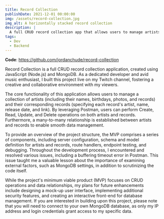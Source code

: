 ```yaml
---
title: Record Collection
publishDate: 2021-12-01 00:00:00
img: /assets/record-collection.jpg
img_alt: A horizontally stacked record collection
description: |
  A full CRUD record collection app that allows users to manage artists and records using Node.js and MongoDB, built entirely with a community on Twitch.
tags:
  - Dev
  - Backend
---
```


**Code**: https://github.com/jordanchude/record-collection

Record Collection is a full CRUD record collection application, created using JavaScript (Node.js) and MongoDB. As a dedicated developer and avid music enthusiast, I built this project live on my Twitch channel, fostering a creative and collaborative environment with my viewers.

The core functionality of this application allows users to manage a collection of artists (including their names, birthdays, photos, and records) and their corresponding records (specifying each record's artist, name, release date, and link). By leveraging Postman, users can perform Create, Read, Update, and Delete operations on both artists and records. Furthermore, a many-to-many relationship is established between artists and records to enable smooth data management.

To provide an overview of the project structure, the MVP comprises a series of components, including server configuration, schema and model definition for artists and records, route handlers, endpoint testing, and debugging. Throughout the development process, I encountered and resolved various issues, including a buffering timeout error in Postman. This issue taught me a valuable lesson about the importance of examining external factors, such as MongoDB settings, in addition to scrutinizing the code itself.

While the project's minimum viable product (MVP) focuses on CRUD operations and data relationships, my plans for future enhancements include designing a mock-up user interface, implementing additional security features, and creating an interactive front-end for database management. If you are interested in building upon this project, please note that you will need to connect to your own MongoDB database, as only my IP address and login credentials grant access to my specific data.